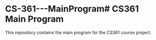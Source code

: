# CS-361---MainProgram#   C S 3 6 1   M a i n   P r o g r a m  
 T h i s   r e p o s i t o r y   c o n t a i n s   t h e   m a i n   p r o g r a m   f o r   t h e   C S 3 6 1   c o u r s e   p r o j e c t .  
 